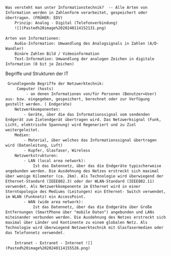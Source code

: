 	Was versteht man unter Informationstechnik?  -- Alle Arten von Information werden in Zahlenform verarbeitet, gespeichert oder übertragen. (FRÜHER: EDV)
		Prinzip: Analog - Digital (Telefonverbindung)
		![](Pasted%20image%2020240114152131.png)
		
	Arten von Informationen:
		Audio-Information: Umwandlung des Analogsignals in Zahlen (A/D-Wandler) 
		Binäre Zahlen Bild / Videoinformation
		Text-Information: Umwandlung der analogen Zeichen in digitale Information (8 bit je Zeichen)
		
Begriffe und Strukturen der IT

	 Grundlegende Begriffe der Netzwerktechnik: 
		 Computer (hosts)
			 - an denen Informationen von/für Personen (Benutzer=User) aus- bzw. eingegeben, gespeichert, berechnet oder zur Verfügung gestellt werden. ( Endgeräte)
		Netzwerkkomponenten: 
			- Geräte, über die das Informationssignal vom sendenden Endgerät zum Zielendgerät übertragen wird. Das Netzwerksignal (Funk, Licht, elektrische Spannung) wird Regeneriert und zu Ziel weitergeleitet. 
		Medien: 
			- Material, über welches das Informationssignal übertragen wird (Datenleitung, Luft) 
			- Kupfer, Glasfaser, Wireless
		Netzwerkstrukturen: 
			- LAN (local area network):
				Ist das Datennetz, über das die Endgeräte typischerweise angebunden werden. Die Ausdehnung des Netzes erstreckt sich maximal über wenige Kilometer (ca. 2km). Als Technologie wird überwiegend der Ethernet-Standard (IEEE802.3) oder der WLAN-Standard (IEEE802.11) verwendet. Als Netzwerkkomponente im Ethernet wird in einer Sterntopologie des Mediums (Leitungen) ein Ethernet- Switch verwendet, im WLAN (Funknetz) ein AccessPoint.
			- WAN (wide area network): 
				Ist das Datennetz, über das die Endgeräte über Große Entfernungen (SmartPhone über "mobile Daten") angebunden und LANs miteinander verbunden werden. Die Ausdehnung des Netzes erstreckt sich maximal über Länder und Kontinente zu einem globalen Netz. Als Technologie wird überwiegend Netzwerktechnik mit Glasfasermedien oder das Telefonnetz verwendet. 
				
		Intranet - Extranet - Internet ![](Pasted%20image%2020240114155526.png)